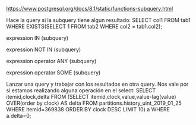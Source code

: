 https://www.postgresql.org/docs/8.1/static/functions-subquery.html

Hace la query si la subquery tiene algun resultado:
SELECT col1 FROM tab1
    WHERE EXISTS(SELECT 1 FROM tab2 WHERE col2 = tab1.col2);


expression IN (subquery)

expression NOT IN (subquery)

expression operator ANY (subquery)

expression operator SOME (subquery)



Lanzar una query y trabajar con los resultados en otra query.
Nos vale por si estamos realizando alguna operación en el select:
SELECT
  itemid,clock,delta
FROM
  (SELECT itemid,clock,value,value-lag(value) OVER(order by clock) AS delta FROM partitions.history_uint_2019_01_25 WHERE itemid=369838 ORDER BY clock DESC LIMIT 10) a
WHERE a.delta=0;
